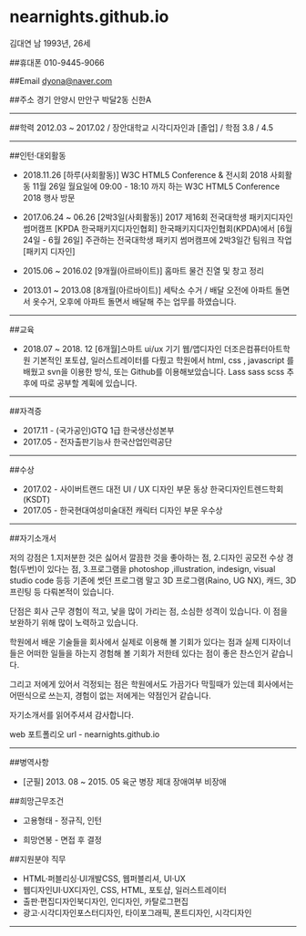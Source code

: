 # nearnights.github.io
김대연 남 1993년,  26세

##휴대폰
010-9445-9066

##Email
dyona@naver.com

##주소
경기 안양시 만안구 박달2동 신한A

-------------------------------------------------------------------------------------------------------------------------------

##학력
2012.03 ~ 2017.02 / 장안대학교 시각디자인과 [졸업] / 학점 3.8 / 4.5

-------------------------------------------------------------------------------------------------------------------------------


##인턴·대외활동
* 2018.11.26 [하루(사회활동)] W3C HTML5 Conference & 전시회 2018 사회활동
11월 26일 월요일에 09:00 - 18:10 까지 하는 W3C HTML5 Conference 2018 행사 방문

* 2017.06.24 ~ 06.26 [2박3일(사회활동)] 2017 제16회 전국대학생 패키지디자인 썸머캠프 [KPDA 한국패키지디자인협회] 
한국패키지디자인협회(KPDA)에서 [6월 24일 - 6월 26일] 주관하는 전국대학생 패키지 썸머캠프에 2박3일간 팀워크 작업 [패키지 디자인]

* 2015.06 ~ 2016.02 [9개월(아르바이트)] 홈마트
물건 진열 및 창고 정리

* 2013.01 ~ 2013.08 [8개월(아르바이트)] 세탁소 수거 / 배달 
오전에 아파트 돌면서 옷수거, 오후에 아파트 돌면서 배달해 주는 업무를 하였습니다.


-------------------------------------------------------------------------------------------------------------------------------

##교육
* 2018.07 ~ 2018. 12 [6개월]스마트 ui/ux 기기 웹/앱디자인 더조은컴퓨터아트학원
기본적인 포토샵, 일러스트레이터를 다뤘고 학원에서 html, css , javascript 를 배웠고 svn을 이용한 방식, 또는 Github를 이용해보았습니다.
Lass sass scss 추후에 따로 공부할 계휙에 있습니다.

-------------------------------------------------------------------------------------------------------------------------------

##자격증
* 2017.11 - (국가공인)GTQ 1급 한국생산성본부
* 2017.05 - 전자출판기능사 한국산업인력공단

-------------------------------------------------------------------------------------------------------------------------------

##수상
* 2017.02 - 사이버트랜드 대전 UI / UX 디자인 부문 동상 한국디자인트렌드학회(KSDT)
* 2017.05 - 한국현대여성미술대전 캐릭터 디자인 부문 우수상

-------------------------------------------------------------------------------------------------------------------------------

##자기소개서

저의 강점은
 1.지저분한 것은 싫어서 깔끔한 것을 좋아하는 점, 
 2.디자인 공모전 수상 경험(두번)이 있다는 점, 
 3.프로그램을 photoshop ,illustration, indesign, visual studio code 등등 기존에 썻던 프로그램 말고 3D 프로그램(Raino, UG NX), 캐드,
 3D 프린팅 등 다뤄본적이 있습니다.

단점은 회사 근무 경험이 적고, 낯을 많이 가리는 점, 소심한 성격이 있습니다. 이 점을 보완하기 위해 많이 노력하고 있습니다.

학원에서 배운 기술들을 회사에서 실제로 이용해 볼 기회가 있다는 점과 실제 디자이너들은 어떠한 일들을 하는지 경험해 볼 기회가 저한테 있다는 
점이 좋은 찬스인거 같습니다. 

그리고 저에게 있어서 걱정되는 점은 학원에서도 가끔가다 막힐때가 있는데 회사에서는 어떤식으로 쓰는지, 경험이 없는 저에게는 약점인거 같습니다.

자기소개서를 읽어주셔셔 감사합니다.

web 포트폴리오 url - nearnights.github.io

-------------------------------------------------------------------------------------------------------------------------------

##병역사항	
* [군필] 2013. 08 ~ 2015. 05 육군 병장 제대	장애여부	비장애

##희망근무조건
* 고용형태 - 정규직, 인턴

* 희망연봉 - 면접 후 결정

##지원분야 직무
* HTML·퍼블리싱·UI개발CSS, 웹퍼블리셔, UI·UX
* 웹디자인UI·UX디자인, CSS, HTML, 포토샵, 일러스트레이터
* 출판·편집디자인북디자인, 인디자인, 카탈로그편집
* 광고·시각디자인포스터디자인, 타이포그래픽, 폰트디자인, 시각디자인

-------------------------------------------------------------------------------------------------------------------------------
